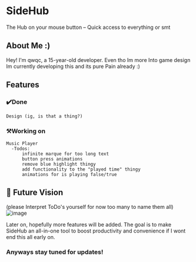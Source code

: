 # SideHub

The Hub on your mouse button – Quick access to everything or smt

## About Me :)

Hey! I'm qwqc, a 15-year-old developer. Even tho Im more Into game design Im currently developing this and its  pure Pain already :)

## Features

### ✔️Done
    Design (ig, is that a thing?)
### ⚒️Working on
    Music Player
      -Todos:
          infinite marque for too long text
          button press animations
          remove blue highlight thingy
          add functionality to the "played time" thingy
          animations for is playing false/true

## 👀 Future Vision 
(please Interpret ToDo's yourself for now too many to name them all) 
![image](https://github.com/user-attachments/assets/17bb4f52-1941-44fc-b7fb-f59bf9481651)

Later on, hopefully more features will be added. The goal is to make SideHub an all-in-one tool to boost productivity and convenience if I wont end this all early on.

### Anyways stay tuned for updates!

